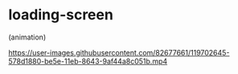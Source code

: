 # loading-screen
(animation)

https://user-images.githubusercontent.com/82677661/119702645-578d1880-be5e-11eb-8643-9af44a8c051b.mp4


